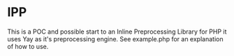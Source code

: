 # IPP

This is a POC and possible start to an Inline Preprocessing Library for PHP it uses Yay as it's preprocessing engine.
See example.php for an explanation of how to use.
